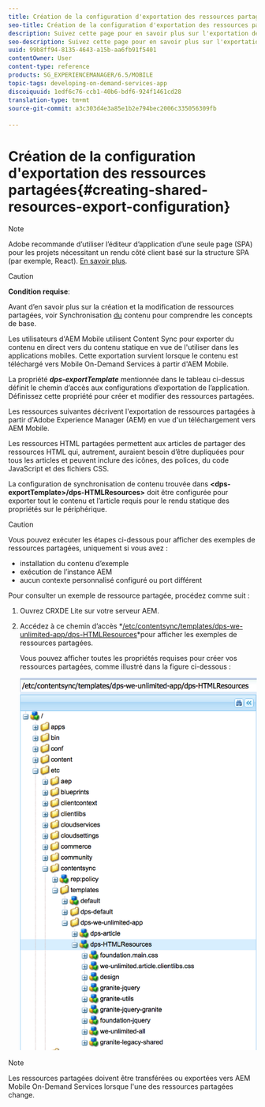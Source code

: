 ```yaml
---
title: Création de la configuration d'exportation des ressources partagées
seo-title: Création de la configuration d'exportation des ressources partagées
description: Suivez cette page pour en savoir plus sur l'exportation de ressources partagées à partir d'Adobe Experience Manager (AEM) en vue de leur téléchargement vers AEM Mobile.
seo-description: Suivez cette page pour en savoir plus sur l'exportation de ressources partagées à partir d'Adobe Experience Manager (AEM) en vue de leur téléchargement vers AEM Mobile.
uuid: 99b8ff94-8135-4643-a15b-aa6fb91f5401
contentOwner: User
content-type: reference
products: SG_EXPERIENCEMANAGER/6.5/MOBILE
topic-tags: developing-on-demand-services-app
discoiquuid: 1edf6c76-ccb1-40b6-bdf6-924f1461cd28
translation-type: tm+mt
source-git-commit: a3c303d4e3a85e1b2e794bec2006c335056309fb

---
```



# Création de la configuration d&#39;exportation des ressources partagées{#creating-shared-resources-export-configuration}

>[!NOTE]
>
>Adobe recommande d’utiliser l’éditeur d’application d’une seule page (SPA) pour les projets nécessitant un rendu côté client basé sur la structure SPA (par exemple, React). [En savoir plus](/help/sites-developing/spa-overview.md).

>[!CAUTION]
>
>**Condition requise**:
>
>Avant d’en savoir plus sur la création et la modification de ressources partagées, voir Synchronisation [du](/help/mobile/mobile-ondemand-contentsync.md) contenu pour comprendre les concepts de base.

Les utilisateurs d&#39;AEM Mobile utilisent Content Sync pour exporter du contenu en direct vers du contenu statique en vue de l&#39;utiliser dans les applications mobiles. Cette exportation survient lorsque le contenu est téléchargé vers Mobile On-Demand Services à partir d&#39;AEM Mobile.

La propriété ***dps-exportTemplate*** mentionnée dans le tableau ci-dessus définit le chemin d’accès aux configurations d’exportation de l’application. Définissez cette propriété pour créer et modifier des ressources partagées.

Les ressources suivantes décrivent l&#39;exportation de ressources partagées à partir d&#39;Adobe Experience Manager (AEM) en vue d&#39;un téléchargement vers AEM Mobile.

Les ressources HTML partagées permettent aux articles de partager des ressources HTML qui, autrement, auraient besoin d’être dupliquées pour tous les articles et peuvent inclure des icônes, des polices, du code JavaScript et des fichiers CSS.

La configuration de synchronisation de contenu trouvée dans **&lt;dps-exportTemplate>/dps-HTMLResources>** doit être configurée pour exporter tout le contenu et l’article requis pour le rendu statique des propriétés sur le périphérique.

>[!CAUTION]
>
>Vous pouvez exécuter les étapes ci-dessous pour afficher des exemples de ressources partagées, uniquement si vous avez :
>
>* installation du contenu d’exemple
>* exécution de l’instance AEM
>* aucun contexte personnalisé configuré ou port différent
>



Pour consulter un exemple de ressource partagée, procédez comme suit :

1. Ouvrez CRXDE Lite sur votre serveur AEM.
1. Accédez à ce chemin d’accès *[/etc/contentsync/templates/dps-we-unlimited-app/dps-HTMLResources](http://localhost:4502/crx/de/index.jsp#/etc/contentsync/templates/dps-we-unlimited-app/dps-HTMLResources)*pour afficher les exemples de ressources partagées.

   Vous pouvez afficher toutes les propriétés requises pour créer vos ressources partagées, comme illustré dans la figure ci-dessous :

   ![chlimage_1-145](assets/chlimage_1-145.png)

>[!NOTE]
>
>Les ressources partagées doivent être transférées ou exportées vers AEM Mobile On-Demand Services lorsque l&#39;une des ressources partagées change.

